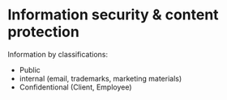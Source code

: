 # Information security & content protection

Information by classifications: 
- Public 
- internal (email, trademarks, marketing materials) 
- Confidentional (Client, Employee)
